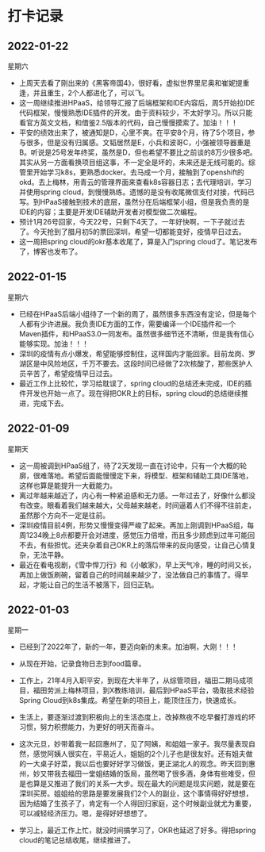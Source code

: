 # 打卡记录

## 2022-01-22

星期六

* 上周天去看了刚出来的《黑客帝国4》，很好看，虚拟世界里尼奥和崔妮提重逢，并且重生，2个人都进化了，可以飞。
* 这一周继续推进HPaaS，给领导汇报了后端框架和IDE内容后，周5开始拉IDE代码框架，慢慢熟悉IDE插件的开发。由于资料较少，不太好学习。所以只能看官方英文文档，和借鉴2.5版本的代码，自己慢慢摸索了。加油！！！
* 平安的绩效出来了，被通知是D，心里不爽。在平安8个月，待了5个项目，参与很多，但是没有归属感。文韬居然是E，小兵和波哥C，小强被领导器重是B。听说是25号发年终奖，虽然是D，但也希望不要比之前谈的8万少很多吧。其实从另一方面看换项目组这事，不一定全是坏的，未来还是无线可能的。综管里开始学习k8s，更熟悉docker。去马成一个月，接触到了openshift的okd。去上梅林，用青云的管理界面来查看k8s容器日志；去代理培训，学习并使用spring cloud，到慢慢熟练。遗憾的是没有收尾微信支付对接，代码已写。到HPaaS接触到技术的底层，虽然分在后端框架小组，但是我负责的是IDE的内容；主要是开发IDE辅助开发者对模型做二次编程。
* 预计1月26号回家，今天22号，只剩下4天了。一年好快啊，一下子就过去了。今天抢到了腊月初5的票回深圳，希望一切都能变好，疫情早日过去。
* 这一周把spring cloud的okr基本收尾了，算是入门spring cloud了。笔记发布了，博客也发布了。

## 2022-01-15

星期六

* 已经在HPaaS后端小组待了一个新的周了，虽然很多东西没有定论，但是每个人都有少许进展。我负责IDE方面的工作，需要编译一个IDE插件和一个Maven插件，和HPaaS3.0一同发布。虽然很多细节还不清晰，但是我有信心能够实现。加油！！！
* 深圳的疫情有点小爆发，希望能够控制住，这样国内才能回家。目前龙岗、罗湖区是中风险地区，千万不要去。这段时间已经做了2次核酸了，那些医护人员辛苦了，希望疫情早日过去。
* 最近工作上比较忙，学习给耽误了，spring cloud的总结还未完成，IDE的插件开发也开始一点了。现在得把OKR上的目标，spring cloud的总结继续推进，完成下去。

## 2022-01-09

星期天

* 这一周被调到HPaaS组了，待了2天发现一直在讨论中，只有一个大概的轮廓，很难落地。希望后面能慢慢定下来，将模型、框架和辅助工具IDE落地，这样也算是能提升一大截能力。
* 离过年越来越近了，内心有一种紧迫感和无力感。一年过去了，好像什么都没有改变。眼看着我们越来越大，父母越来越老，时间逼着人们不得不往前走，虽然那个方向不一定是往前。
* 深圳疫情目前4例，形势又慢慢变得严峻了起来。再加上刚调到HPaaS组，每周1234晚上8点都要开会对进度，感觉压力倍增，而且多少顾虑到过年可能回不去，有些担忧。还夹杂着自己OKR上的落后带来的反向感受，让自己心情复杂，无法平静。
* 最近在看电视剧，《雪中悍刀行》和《小敏家》，早上天气冷，睡的时间又长，再加上做饭刷碗，留着自己的时间越来越少了，没法做自己的事情了。得早起，才能让自己的生活不被落下，回归正轨。

## 2022-01-03

星期一

* 已经到了2022年了，新的一年，要迈向新的未来。加油啊，大刚！！！

* 从现在开始，记录食物日志到food篇章。

* 工作上，21年4月入职平安，到现在大半年了，从综管项目，福田二期马成项目，福田劳派上梅林项目，到X教练培训，最后到HPaaS平台，吸取技术经验Spring Cloud到k8s集成。希望在新的项目上，能顶住压力，快速成长。

* 生活上，要逐渐过渡到积极向上的生活态度上，改掉熬夜不吃早餐打游戏的坏习惯，努力积攒能力，为更好的明天而奋斗。

* 这次元旦，妙带着我一起回惠州了，见了阿姨，和姐姐一家子。我尽量表现自然，感觉阿姨人很实在，平易近人，姐姐的2个儿子也是很友好。还有姐夫做的一大桌子好菜，我以后也要好好学习做饭，更正湖北人的观念。昨天回到惠州，妙又带我去福田一堂姐结婚的饭局，虽然喝了很多酒，身体有些难受，但是也算是又推进了我们的关系一大步。现在最大的问题是现实问题，就是要在深圳买房。姐姐给的思路是要发展我们2个人的副业，这个事情得好好想想，因为结婚了生孩子了，肯定有一个人得回归家庭，这个时候副业就尤为重要，可以减轻经济压力。嗯，是得好好想想了。

* 学习上，最近工作上忙，就没时间搞学习了，OKR也延迟了好多。得把spring cloud的笔记总结收尾，继续推进了。

  